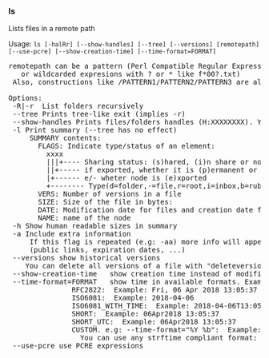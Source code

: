 ### ls
Lists files in a remote path

Usage: `ls [-halRr] [--show-handles] [--tree] [--versions] [remotepath] [--use-pcre] [--show-creation-time] [--time-format=FORMAT]`
<pre>
remotepath can be a pattern (Perl Compatible Regular Expressions with "--use-pcre"
   or wildcarded expresions with ? or * like f*00?.txt)
 Also, constructions like /PATTERN1/PATTERN2/PATTERN3 are allowed

Options:
 -R|-r	List folders recursively
 --tree	Prints tree-like exit (implies -r)
 --show-handles	Prints files/folders handles (H:XXXXXXXX). You can address a file/folder by its handle
 -l	Print summary (--tree has no effect)
   	 SUMMARY contents:
   	   FLAGS: Indicate type/status of an element:
   	     xxxx
   	     |||+---- Sharing status: (s)hared, (i)n share or not shared(-)
   	     ||+----- if exported, whether it is (p)ermanent or (t)temporal
   	     |+------ e/- wheter node is (e)xported
   	     +-------- Type(d=folder,-=file,r=root,i=inbox,b=rubbish,x=unsupported)
   	   VERS: Number of versions in a file
   	   SIZE: Size of the file in bytes:
   	   DATE: Modification date for files and creation date for folders (in UTC time):
   	   NAME: name of the node
 -h	Show human readable sizes in summary
 -a	Include extra information
   	 If this flag is repeated (e.g: -aa) more info will appear
   	 (public links, expiration dates, ...)
 --versions	show historical versions
   	You can delete all versions of a file with "deleteversions"
 --show-creation-time	show creation time instead of modification time for files
 --time-format=FORMAT	show time in available formats. Examples:
               RFC2822:  Example: Fri, 06 Apr 2018 13:05:37 +0200
               ISO6081:  Example: 2018-04-06
               ISO6081_WITH_TIME:  Example: 2018-04-06T13:05:37
               SHORT:  Example: 06Apr2018 13:05:37
               SHORT_UTC:  Example: 06Apr2018 13:05:37
               CUSTOM. e.g: --time-format="%Y %b":  Example: 2018 Apr
                 You can use any strftime compliant format: http://www.cplusplus.com/reference/ctime/strftime/
 --use-pcre	use PCRE expressions
</pre>
